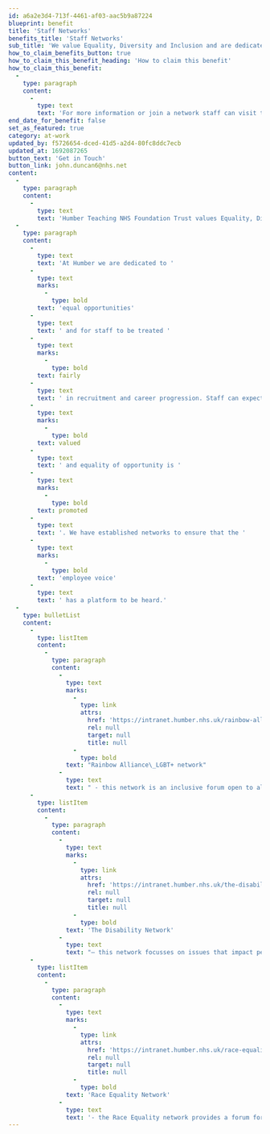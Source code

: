 ```yaml
---
id: a6a2e3d4-713f-4461-af03-aac5b9a87224
blueprint: benefit
title: 'Staff Networks'
benefits_title: 'Staff Networks'
sub_title: 'We value Equality, Diversity and Inclusion and are dedicated to equal opportunities.'
how_to_claim_benefits_button: true
how_to_claim_this_benefit_heading: 'How to claim this benefit'
how_to_claim_this_benefit:
  -
    type: paragraph
    content:
      -
        type: text
        text: 'For more information or join a network staff can visit the dedicated Intranet Pages or contact John Duncan, Equality Diversity and Inclusion Partner.'
end_date_for_benefit: false
set_as_featured: true
category: at-work
updated_by: f5726654-dced-41d5-a2d4-80fc8ddc7ecb
updated_at: 1692087265
button_text: 'Get in Touch'
button_link: john.duncan6@nhs.net
content:
  -
    type: paragraph
    content:
      -
        type: text
        text: 'Humber Teaching NHS Foundation Trust values Equality, Diversity and Inclusion.'
  -
    type: paragraph
    content:
      -
        type: text
        text: 'At Humber we are dedicated to '
      -
        type: text
        marks:
          -
            type: bold
        text: 'equal opportunities'
      -
        type: text
        text: ' and for staff to be treated '
      -
        type: text
        marks:
          -
            type: bold
        text: fairly
      -
        type: text
        text: ' in recruitment and career progression. Staff can expect to work in an environment where diversity is '
      -
        type: text
        marks:
          -
            type: bold
        text: valued
      -
        type: text
        text: ' and equality of opportunity is '
      -
        type: text
        marks:
          -
            type: bold
        text: promoted
      -
        type: text
        text: '. We have established networks to ensure that the '
      -
        type: text
        marks:
          -
            type: bold
        text: 'employee voice'
      -
        type: text
        text: ' has a platform to be heard.'
  -
    type: bulletList
    content:
      -
        type: listItem
        content:
          -
            type: paragraph
            content:
              -
                type: text
                marks:
                  -
                    type: link
                    attrs:
                      href: 'https://intranet.humber.nhs.uk/rainbow-alliance.htm'
                      rel: null
                      target: null
                      title: null
                  -
                    type: bold
                text: "Rainbow Alliance\_LGBT+ network"
              -
                type: text
                text: " - this network is an inclusive forum open to all members of staff who identify as LGBTQ. Its aim is to provide support, advocacy, and solidarity for the LGBTQ community across the Trust.\_"
      -
        type: listItem
        content:
          -
            type: paragraph
            content:
              -
                type: text
                marks:
                  -
                    type: link
                    attrs:
                      href: 'https://intranet.humber.nhs.uk/the-disability-network.htm'
                      rel: null
                      target: null
                      title: null
                  -
                    type: bold
                text: 'The Disability Network'
              -
                type: text
                text: "– this network focusses on issues that impact people with a disability at the Trust and offers support to them.\_"
      -
        type: listItem
        content:
          -
            type: paragraph
            content:
              -
                type: text
                marks:
                  -
                    type: link
                    attrs:
                      href: 'https://intranet.humber.nhs.uk/race-equality-network.htm'
                      rel: null
                      target: null
                      title: null
                  -
                    type: bold
                text: 'Race Equality Network'
              -
                type: text
                text: '- the Race Equality network provides a forum for ethnic minority colleagues to come together, share experiences, develop new skills and make friends. It aims to ensure that ethnic minority staff have a consistent and positive experience at the Trust.'
---
```

